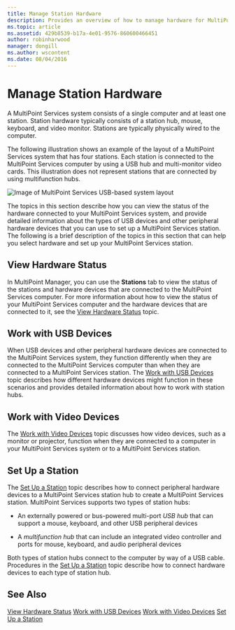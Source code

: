 ```yaml
---
title: Manage Station Hardware
description: Provides an overview of how to manage hardware for MultiPoint stations
ms.topic: article
ms.assetid: 429b8539-b17a-4e01-9576-860600466451
author: robinharwood
manager: dongill
ms.author: wscontent
ms.date: 08/04/2016
---
```

# Manage Station Hardware
A MultiPoint Services system consists of a single computer and at least one station. Station hardware typically consists of a station hub, mouse, keyboard, and video monitor. Stations are typically physically wired to the computer.

The following illustration shows an example of the layout of a MultiPoint Services system that has four stations. Each station is connected to the MultiPoint Services computer by using a USB hub and multi-monitor video cards. This illustration does not represent stations that are connected by using multifunction hubs.

![Image of MultiPoint Services USB-based system layout](./media/WMSMultiPointServerUSBSystemLayout.gif)

The topics in this section describe how you can view the status of the hardware connected to your MultiPoint Services system, and provide detailed information about the types of USB devices and other peripheral hardware devices that you can use to set up a MultiPoint Services station. The following is a brief description of the topics in this section that can help you select hardware and set up your MultiPoint Services station.

## View Hardware Status
In MultiPoint Manager, you can use the **Stations** tab to view the status of the stations and hardware devices that are connected to the MultiPoint Services computer. For more information about how to view the status of your MultiPoint Services computer and the hardware devices that are connected to it, see the [View Hardware Status](View-Hardware-Status.md) topic.

## Work with USB Devices
When USB devices and other peripheral hardware devices are connected to the MultiPoint Services system, they function differently when they are connected to the MultiPoint Services computer than when they are connected to a MultiPoint Services station. The [Work with USB Devices](Work-with-USB-Devices.md) topic describes how different hardware devices might function in these scenarios and provides detailed information about how to work with station hubs.

## Work with Video Devices
The [Work with Video Devices](Work-with-Video-Devices.md) topic discusses how video devices, such as a monitor or projector, function when they are connected to a computer in your MultiPoint Services system or to a MultiPoint Services station.

## Set Up a Station
The [Set Up a Station](Set-Up-a-Station.md) topic describes how to connect peripheral hardware devices to a MultiPoint Services station hub to create a MultiPoint Services station. MultiPoint Services supports two types of station hubs:

-   An externally powered or bus-powered multi-port *USB hub* that can support a mouse, keyboard, and other USB peripheral devices

-   A *multifunction hub* that can include an integrated video controller and ports for mouse, keyboard, and audio peripheral devices

Both types of station hubs connect to the computer by way of a USB cable. Procedures in the [Set Up a Station](Set-Up-a-Station.md) topic describe how to connect hardware devices to each type of station hub.

## See Also
[View Hardware Status](View-Hardware-Status.md)
[Work with USB Devices](Work-with-USB-Devices.md)
[Work with Video Devices](Work-with-Video-Devices.md)
[Set Up a Station](Set-Up-a-Station.md)